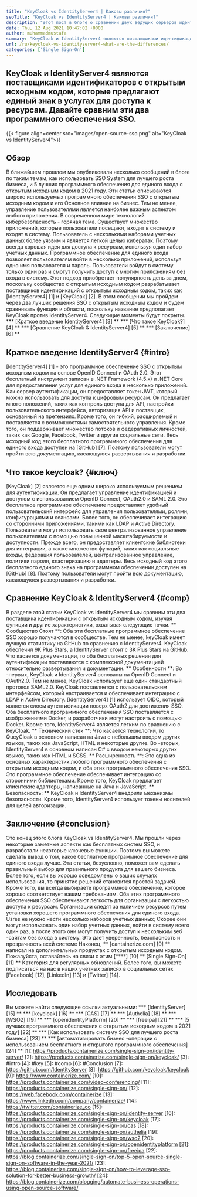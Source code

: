 ```yaml
---
title: "KeyCloak vs IdentityServer4 | Каковы различия?" 
seoTitle: "KeyCloak vs IdentityServer4 | Каковы различия?" 
description: "Этот пост в блоге о сравнении двух ведущих серверов идентификации с открытым исходным кодом KeyCloak с IdentityServer4. Оба программного обеспечения самостоятельно и богатыми." 
date: Thu, 12 Aug 2021 10:47:02 +0000
author: muhammadmustafa
summary: "KeyCloak и IdentityServer4 являются поставщиками идентификаций с открытым исходным кодом, которые предлагают единый знак в услугах для доступа к ресурсам. Давайте сравним эти два программного обеспечения SSO." 
url: /ru/keycloak-vs-identityserver4-what-are-the-differences/
categories: ['Single Sign-On']
---
```


## KeyCloak и IdentityServer4 являются поставщиками идентификаторов с открытым исходным кодом, которые предлагают единый знак в услугах для доступа к ресурсам. Давайте сравним эти два программного обеспечения SSO.

{{< figure align=center src="images/open-source-sso.png" alt="KeyCloak vs IdentityServer4">}}


## Обзор
В ближайшем прошлом мы опубликовали несколько сообщений в блоге по таким темам, как использовать SSO System для лучшего роста бизнеса, и 5 лучших программного обеспечения для единого входа с открытым исходным кодом в 2021 году. Эти статьи описываются широко используемых программного обеспечения SSO с открытым исходным кодом и его Основное влияние на бизнес. Тем не менее, управление пользователями является наиболее важным аспектом любого приложения. В современном мире технологий кибербезопасность - горячая тема. Существует множество приложений, которые пользователи посещают, входят в систему и входят в систему. Пользователь с несколькими наборами учетных данных более уязвим и является легкой целью кибератак.
Поэтому всегда хорошая идея для доступа к ресурсам, используя один набор учетных данных. Программное обеспечение для единого входа позволяет пользователям войти в несколько приложений, используя одно имя пользователя и пароль. Пользователи войдут в систему только один раз и смогут получить доступ к многим приложениям без входа в систему. Этот подход приобретает популярность день за днем, поскольку сообщество с открытым исходным кодом разрабатывает поставщиков идентификаций с открытым исходным кодом, таких как [IdentityServer4] [1] и [KeyCloak] [2]. В этом сообщении мы пройдем через два лучших решения SSO с открытым исходным кодом и будем сравнивать функции и области, поскольку название предполагает KeyCloak против IdentityServer4. Следующие моменты будут покрыты.
  *** [Краткое введение IdentityServer4] [3] **
  *** [Что такое KeyCloak?] [4] **
  *** [Сравнение KeyCloak & IdentityServer4] [5] **
  *** [Заключение] [6] **

## Краткое введение IdentityServer4 {#intro}
[IdentityServer4] [1] - это программное обеспечение SSO с открытым исходным кодом на основе OpenID Connect и OAuth 2.0. Этот бесплатный инструмент записан в .NET Framework (4.5.x) и .NET Core для предоставления услуг для единого входа в несколько приложений. Как сервер аутентификации, он предоставляет токен JWT, который можно использовать для доступа к цифровым ресурсам. Он предлагает много положений, таких как контроль доступа для API, настройки пользовательского интерфейса, авторизация API и поставщик, основанный на претензиях. Кроме того, он гибкий, расширяемый и поставляется с возможностями самостоятельного управления. Кроме того, он поддерживает множество потоков и федеративных личностей, таких как Google, Facebook, Twitter и другие социальные сети.
Весь исходный код этого бесплатного программного обеспечения для единого входа доступен на [GitHub] [7]. Поэтому пользователи могут пройти всю документацию, касающуюся развертывания и разработки.

## Что такое keycloak? {#ключ}
[KeyCloak] [2] является еще одним широко используемым решением для аутентификации. Он предлагает управление идентификацией и доступом с использованием OpenID Connect, OAuth2.0 и SAML 2.0. Это бесплатное программное обеспечение предоставляет удобный пользовательский интерфейс для управления пользователями, ролями, конфигурациями и сеансами. Более того, он обеспечивает интеграцию со сторонними приложениями, такими как LDAP и Active Directory. Пользователи могут использовать свое централизованное управление пользователями с помощью повышенной масштабируемости и доступности. Прежде всего, он предоставляет клиентские библиотеки для интеграции, а также множество функций, таких как социальные входы, федерация пользователей, централизованное управление, политики пароля, кластеризацию и адаптеры. Весь исходный код этого бесплатного единого знака на программном обеспечении доступен на [GitHub] [8]. Поэтому пользователи могут пройти всю документацию, касающуюся развертывания и разработки.

## Сравнение KeyCloak & IdentityServer4 {#comp}
В разделе этой статьи KeyCloak vs IdentityServer4 мы сравним эти два поставщика идентификации с открытым исходным кодом, изучая функции и другие характеристики, охватывая следующие точки.
** Сообщество Стоят **: Оба эти бесплатные программное обеспечение SSO хорошо получаются в сообществе. Тем не менее, keyCloak имеет лучшую статистику на GitHub по сравнению с IdentityServer4. KeyCloak обеспечил 9K Plus Stars, а IdentityServer стоит с 3K Plus Stars на GitHub. Что касается документации, то оба бесплатных решения для аутентификации поставляются с комплексной документацией относительно развертывания и документации.
** Особенности **: Во -первых, KeyCloak и IdentityServer4 основаны на OpenID Connect и OAuth2.0. Тем не менее, KeyCloak использует еще один стандартный протокол SAML2.0. KeyCloak поставляется с пользовательским интерфейсом, который настраивается и обеспечивает интеграцию с LDAP и Active Directory. [IdentityServer4] [1] использует OIDC, который является слоем аутентификации поверх OAuth2 для достижения SSO. Оба бесплатного программного обеспечения SSO поставляется с изображениями Docker, и разработчики могут настроить с помощью Docker. Кроме того, IdentityServer4 является легким по сравнению с KeyCloak.
** Технический стек **: Что касается технологий, то QueyCloak в основном написан на Java с небольшим вводом других языков, таких как JavaScript, HTML и некоторые другие. Во -вторых, IdentityServer4 в основном написан C# с вводом некоторых других языков, таких как HTML и SCSS.
** Расширенность **: Это одна из основных характеристик любого программного обеспечения с открытым исходным кодом, и оба этих программного обеспечения SSO. Это программное обеспечение обеспечивает интеграцию со сторонними библиотеками. Кроме того, KeyCloak предлагает клиентские адаптеры, написанные на Java и JavaScript.
** Безопасность: ** KeyCloak и IdentityServer4 внедрили механизмы безопасности. Кроме того, IdentityServer4 использует токены носителей для целей авторизации.

## Заключение {#conclusion}
Это конец этого блога KeyCloak vs IdentityServer4. Мы прошли через некоторые заметные аспекты как бесплатных систем SSO, и разработали некоторые ключевые функции. Поэтому вы можете сделать вывод о том, какое бесплатное программное обеспечение для единого входа лучше. Эта статья, безусловно, поможет вам сделать правильный выбор для правильного продукта для вашего бизнеса. Более того, если вы хорошо осведомлены о ваших случаях использования, то принятие решений становится простой задачей. Кроме того, вы всегда выбираете программное обеспечение, которое хорошо соответствует вашим требованиям.
Оба этих программного обеспечения SSO обеспечивают легкость для организации с легкостью доступа к ресурсам. Организации следят за наличием ресурсов путем установки хорошего программного обеспечения для единого входа. Usres не нужно нести несколько наборов учетных данных; Скорее они могут использовать один набор учетных данных, войти в систему всего один раз, а после этого они могут получить доступ к нескольким веб -сайтам без входа в систему. Это дает уверенность, безопасность и прозрачность всей системе
Наконец, ** [cantainerize.com] [9] ** написал на дополнительных продуктах с открытым исходным кодом. Пожалуйста, оставайтесь на связи с этим [****] [10] ** [Single Sign-On] [11] ** Категория для регулярных обновлений. Более того, вы можете подписаться на нас в наших учетных записях в социальных сетях [Facebook] [12], [LinkedIn] [13] и [Twitter] [14].

## Исследовать
Вы можете найти следующие ссылки актуальными:
  *** [IdentityServer] [15] **
  *** [keycloak] [16] **
  *** [CAS] [17] **
  *** [Authelia] [18] **
  *** [WSO2] [19] **
  *** [openidentityPlatform] [20] **
  *** [freeipa] [21] **
  *** [5 лучших программного обеспечения с открытым исходным кодом в 2021 году] [22] **
  *** [Как использовать систему SSO для лучшего роста бизнеса] [23] **
  *** [автоматизировать бизнес -операции с использованием бесплатного и открытого программного обеспечения] [24] **
[1]: https://products.containerize.com/single-sign-on/identity-server/
[2]: https://products.containerize.com/single-sign-on/keycloak/
[3]: #intro
[4]: #key
[5]: #comp
[6]: #Conclusion
[7]: https://github.com/IdentityServer
[8]: https://github.com/keycloak/keycloak
[9]: https://www.containerize.com/
[10]: https://products.containerize.com/video-conferencing/
[11]: https://products.containerize.com/single-sign-on/
[12]: https://web.facebook.com/containerize
[13]: https://www.linkedin.com/company/containerize/
[14]: https://twitter.com/containerize_co
[15]: https://products.containerize.com/single-sign-on/identity-server
[16]: https://products.containerize.com/single-sign-on/keycloak
[17]: https://products.containerize.com/single-sign-on/cas
[18]: https://products.containerize.com/single-sign-on/authelia
[19]: https://products.containerize.com/single-sign-on/wso2
[20]: https://products.containerize.com/single-sign-on/openidentityplatform
[21]: https://products.containerize.com/single-sign-on/freeipa
[22]: https://blog.containerize.com/single-sign-on/top-5-open-source-single-sign-on-software-in-the-year-2021/
[23]: https://blog.containerize.com/single-sign-on/how-to-leverage-sso-solution-for-better-business-growth/
[24]: https://blog.containerize.com/blogging/automate-business-operations-using-open-source-software/
